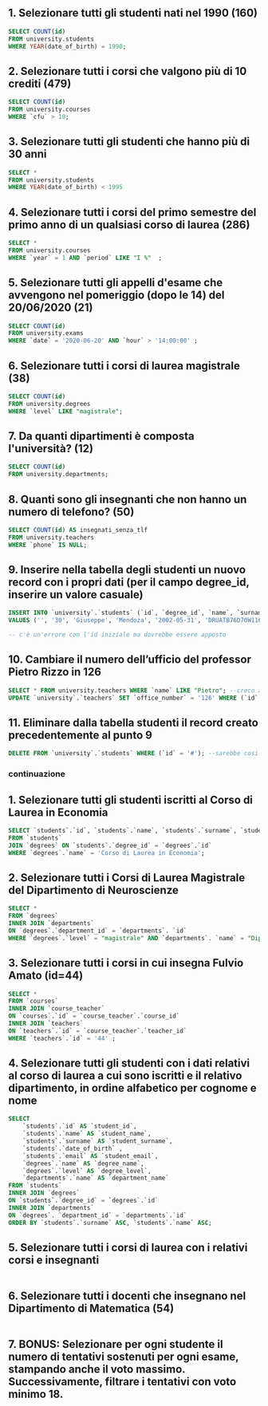 ## 1. Selezionare tutti gli studenti nati nel 1990 (160)

```sql
SELECT COUNT(id)
FROM university.students
WHERE YEAR(date_of_birth) = 1990;
```

## 2. Selezionare tutti i corsi che valgono più di 10 crediti (479)

```sql
SELECT COUNT(id) 
FROM university.courses
WHERE `cfu` > 10;
```

## 3. Selezionare tutti gli studenti che hanno più di 30 anni

```sql
SELECT * 
FROM university.students
WHERE YEAR(date_of_birth) < 1995
```

## 4. Selezionare tutti i corsi del primo semestre del primo anno di un qualsiasi corso di laurea (286)

```sql
SELECT * 
FROM university.courses
WHERE `year` = 1 AND `period` LIKE "I %"  ;
```



## 5. Selezionare tutti gli appelli d'esame che avvengono nel pomeriggio (dopo le 14) del 20/06/2020 (21)

```sql
SELECT COUNT(id) 
FROM university.exams
WHERE `date` = '2020-06-20' AND `hour` > '14:00:00' ;
```


## 6. Selezionare tutti i corsi di laurea magistrale (38)

```sql
SELECT COUNT(id) 
FROM university.degrees
WHERE `level` LIKE "magistrale";
```

## 7. Da quanti dipartimenti è composta l'università? (12)

```sql
SELECT COUNT(id) 
FROM university.departments;
```

## 8. Quanti sono gli insegnanti che non hanno un numero di telefono? (50)

```sql
SELECT COUNT(id) AS insegnati_senza_tlf
FROM university.teachers
WHERE `phone` IS NULL;
```

## 9. Inserire nella tabella degli studenti un nuovo record con i propri dati (per il campo degree_id, inserire un valore casuale)

```sql
INSERT INTO `university`.`students` (`id`, `degree_id`, `name`, `surname`, `date_of_birth`, `fiscal_code`, `enrolment_date`, `registration_number`, `email`) 
VALUES ('', '30', 'Giuseppe', 'Mendoza', '2002-05-31', 'DRUATB76D70W116U', '2025-01-07', '621033', 'pepemendoza@test.com');

-- c'è un'errore con l'id iniziale ma dovrebbe essere apposto

```

## 10. Cambiare il numero dell’ufficio del professor Pietro Rizzo in 126

```sql
SELECT * FROM university.teachers WHERE `name` LIKE "Pietro"; --creco al professore 
UPDATE `university`.`teachers` SET `office_number` = '126' WHERE (`id` = '58'); --faccio l'update
```

## 11. Eliminare dalla tabella studenti il record creato precedentemente al punto 9

```sql
DELETE FROM `university`.`students` WHERE (`id` = '#'); --sarebbe cosi solo che non ho poputo creare il mio record 
```



### continuazione 

## 1. Selezionare tutti gli studenti iscritti al Corso di Laurea in Economia

```sql
SELECT `students`.`id`, `students`.`name`, `students`.`surname`, `students`.`date_of_birth`, `students`.`email`
FROM `students`
JOIN `degrees` ON `students`.`degree_id` = `degrees`.`id`
WHERE `degrees`.`name` = 'Corso di Laurea in Economia';
```

## 2. Selezionare tutti i Corsi di Laurea Magistrale del Dipartimento di Neuroscienze

```sql
SELECT *
FROM `degrees`
INNER JOIN `departments`
ON `degrees`.`department_id` = `departments`. `id`
WHERE `degrees`.`level` = "magistrale" AND `departments`. `name` = "Dipartimento di Neuroscienze";
```

## 3. Selezionare tutti i corsi in cui insegna Fulvio Amato (id=44)

```sql
SELECT * 
FROM `courses`
INNER JOIN `course_teacher`
ON `courses`.`id` = `course_teacher`.`course_id`
INNER JOIN `teachers` 
ON `teachers`.`id` = `course_teacher`.`teacher_id`
WHERE `teachers`.`id` = '44' ;
```

## 4. Selezionare tutti gli studenti con i dati relativi al corso di laurea a cui sono iscritti e il relativo dipartimento, in ordine alfabetico per cognome e nome

```sql
SELECT 
	`students`.`id` AS `student_id`,
    `students`.`name` AS `student_name`,
    `students`.`surname` AS `student_surname`,
    `students`.`date_of_birth` ,
    `students`.`email` AS `student_email`,
    `degrees`.`name` AS `degree_name`,
    `degrees`.`level` AS `degree_level`,
    `departments`.`name` AS `department_name`
FROM `students`
INNER JOIN `degrees`
ON `students`.`degree_id` = `degrees`.`id`
INNER JOIN `departments`
ON `degrees`. `department_id` = `departments`.`id`
ORDER BY `students`.`surname` ASC, `students`.`name` ASC;
```

## 5. Selezionare tutti i corsi di laurea con i relativi corsi e insegnanti

```sql
```

## 6. Selezionare tutti i docenti che insegnano nel Dipartimento di Matematica (54)

```sql
```

## 7. BONUS: Selezionare per ogni studente il numero di tentativi sostenuti per ogni esame, stampando anche il voto massimo. Successivamente, filtrare i tentativi con voto minimo 18.

```sql
```